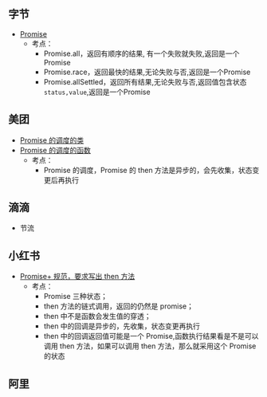 ## 字节
- [Promise](2023/20231029/promise.js)
  - 考点：
    - Promise.all，返回有顺序的结果, 有一个失败就失败,返回是一个Promise
    - Promise.race，返回最快的结果,无论失败与否,返回是一个Promise
    - Promise.allSettled，返回所有结果,无论失败与否,返回值包含状态`status,value`,返回是一个Promise

## 美团

- [Promise 的调度的类](2024/20240513/index.ts)
- [Promise 的调度的函数](2023/20231101/index.js)
  * 考点：
    * Promise 的调度，Promise 的 then 方法是异步的，会先收集，状态变更后再执行

## 滴滴

- 节流

## 小红书

- [Promise+ 规范，要求写出 then 方法](2024/20240226/index.js)
  * 考点：
     * Promise 三种状态；
     * then 方法的链式调用，返回的仍然是 promise；
     * then 中不是函数会发生值的穿透；
     * then 中的回调是异步的，先收集，状态变更再执行
     * then 中的回调返回值可能是一个 Promise,函数执行结果看是不是可以调用 then 方法，如果可以调用 then 方法，那么就采用这个 Promise 的状态
## 阿里
